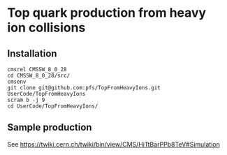 # Top quark production from heavy ion collisions

## Installation

```
cmsrel CMSSW_8_0_28
cd CMSSW_8_0_28/src/
cmsenv
git clone git@github.com:pfs/TopFromHeavyIons.git UserCode/TopFromHeavyIons
scram b -j 9
cd UserCode/TopFromHeavyIons/
```

## Sample production

See https://twiki.cern.ch/twiki/bin/view/CMS/HiTtBarPPb8TeV#Simulation


